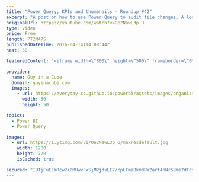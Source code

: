 ```yaml
---
title: "Power Query, KPIs and thumbnails - Roundup #42"
excerpt: "A post on how to use Power Query to audit file changes. A look at KPIs within Power BI. Keeping up to date with Azure Active Directory Connect. And a post about how to use custom thumbnails for mobile reports in Reporting Services 2016.  Power Query as a File Audit Tool (@ExceleratorBI) http://www.powerpivotpro.com/2016/04/power-query-file-audit-tool/"
originalUrl: https://youtube.com/watch?v=Oe2NawL3p_U
type: video
price: Free
length: PT2M47S
publishedDateTime: 2016-04-14T14:08:44Z
heat: 50

featuredContent: "<iframe width=\"800\" height=\"500\" frameborder=\"0\" src=\"https://www.youtube.com/embed/Oe2NawL3p_U\" allow=\"accelerometer; autoplay; encrypted-media; gyroscope; picture-in-picture\" allowfullscreen></iframe>"

provider:
  name: Guy in a Cube
  domain: guyinacube.com
  images:
    - url: https://everyday-cc.github.io/powerbi/assets/images/organizations/guyinacube.com-50x50.jpg
      width: 50
      height: 50

topics:
  - Power BI
  - Power Query

images:
  - url: https://i.ytimg.com/vi/Oe2NawL3p_U/maxresdefault.jpg
    width: 1280
    height: 720
    isCached: true

secured: "IUTjFuEEmRcw2+0MUwvFxSjM2jdkLE7/cpLFmaBkmdBWZart4nNrS8me7dTdsR6EEOj3EEzVEt1jb5nJpldFxlabOQofmNYdCGranTLMZfnjDYIxRZVFzIgapY79NC2EHu8Xi9zIMr/RKQHZTCXrkcBBVJ6uXkKu4ZxA1hg5PAIvyE1W1fOyIwFJ97W6cz4YxKo5VDij3D1IeECtlyyKbXiiJuS6zJE+ZwQ8cGIkzSKWtmhMRk0923CyKBD9Zb7cIztS/rsTxPEGc4dh6qQYLjKr0+0cpEYVaI98sIqQTryk2tuNyrr5TkX4DpCA6QMn4s2xosQHALZM2bikZ6r776cTcGqdyoMbRW9KxPfHXeDk5cCysIS4edwnhHa8PcsGGQzQqv0TVh5tTVWOUKKCOiKI6cxs9LLCKIOdks+DMmg=;Y8HRiPrfl0fTaq4rtJTGXw=="
---
```


